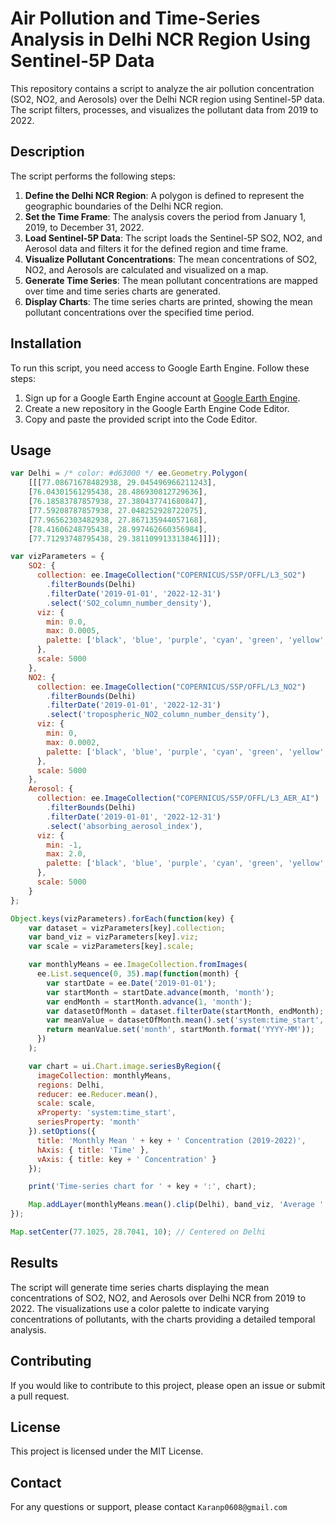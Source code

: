# Air Pollution and Time-Series Analysis in Delhi NCR Region Using Sentinel-5P Data

This repository contains a script to analyze the air pollution concentration (SO2, NO2, and Aerosols) over the Delhi NCR region using Sentinel-5P data. The script filters, processes, and visualizes the pollutant data from 2019 to 2022.

## Description

The script performs the following steps:

1. **Define the Delhi NCR Region**: A polygon is defined to represent the geographic boundaries of the Delhi NCR region.
2. **Set the Time Frame**: The analysis covers the period from January 1, 2019, to December 31, 2022.
3. **Load Sentinel-5P Data**: The script loads the Sentinel-5P SO2, NO2, and Aerosol data and filters it for the defined region and time frame.
4. **Visualize Pollutant Concentrations**: The mean concentrations of SO2, NO2, and Aerosols are calculated and visualized on a map.
5. **Generate Time Series**: The mean pollutant concentrations are mapped over time and time series charts are generated.
6. **Display Charts**: The time series charts are printed, showing the mean pollutant concentrations over the specified time period.

## Installation

To run this script, you need access to Google Earth Engine. Follow these steps:

1. Sign up for a Google Earth Engine account at [Google Earth Engine](https://earthengine.google.com/).
2. Create a new repository in the Google Earth Engine Code Editor.
3. Copy and paste the provided script into the Code Editor.

## Usage

```javascript
var Delhi = /* color: #d63000 */ ee.Geometry.Polygon(
    [[[77.08671678482938, 29.045496966211243],
    [76.04301561295438, 28.486930812729636],
    [76.18583787857938, 27.380437741680847],
    [77.59208787857938, 27.048252928722075],
    [77.96562303482938, 27.867135944057168],
    [78.41606248795438, 28.997462660356984],
    [77.71293748795438, 29.381109913313846]]]);

var vizParameters = {
    SO2: {
      collection: ee.ImageCollection("COPERNICUS/S5P/OFFL/L3_SO2")
        .filterBounds(Delhi)
        .filterDate('2019-01-01', '2022-12-31')
        .select('SO2_column_number_density'),
      viz: {
        min: 0.0,
        max: 0.0005,
        palette: ['black', 'blue', 'purple', 'cyan', 'green', 'yellow', 'red']
      },
      scale: 5000
    },
    NO2: {
      collection: ee.ImageCollection("COPERNICUS/S5P/OFFL/L3_NO2")
        .filterBounds(Delhi)
        .filterDate('2019-01-01', '2022-12-31')
        .select('tropospheric_NO2_column_number_density'),
      viz: {
        min: 0,
        max: 0.0002,
        palette: ['black', 'blue', 'purple', 'cyan', 'green', 'yellow', 'red']
      },
      scale: 5000
    },
    Aerosol: {
      collection: ee.ImageCollection("COPERNICUS/S5P/OFFL/L3_AER_AI")
        .filterBounds(Delhi)
        .filterDate('2019-01-01', '2022-12-31')
        .select('absorbing_aerosol_index'),
      viz: {
        min: -1,
        max: 2.0,
        palette: ['black', 'blue', 'purple', 'cyan', 'green', 'yellow', 'red']
      },
      scale: 5000
    }
};

Object.keys(vizParameters).forEach(function(key) {
    var dataset = vizParameters[key].collection;
    var band_viz = vizParameters[key].viz;
    var scale = vizParameters[key].scale;

    var monthlyMeans = ee.ImageCollection.fromImages(
      ee.List.sequence(0, 35).map(function(month) {
        var startDate = ee.Date('2019-01-01');
        var startMonth = startDate.advance(month, 'month');
        var endMonth = startMonth.advance(1, 'month');
        var datasetOfMonth = dataset.filterDate(startMonth, endMonth);
        var meanValue = datasetOfMonth.mean().set('system:time_start', startMonth);
        return meanValue.set('month', startMonth.format('YYYY-MM'));
      })
    );

    var chart = ui.Chart.image.seriesByRegion({
      imageCollection: monthlyMeans,
      regions: Delhi,
      reducer: ee.Reducer.mean(),
      scale: scale,
      xProperty: 'system:time_start',
      seriesProperty: 'month'
    }).setOptions({
      title: 'Monthly Mean ' + key + ' Concentration (2019-2022)',
      hAxis: { title: 'Time' },
      vAxis: { title: key + ' Concentration' }
    });

    print('Time-series chart for ' + key + ':', chart);

    Map.addLayer(monthlyMeans.mean().clip(Delhi), band_viz, 'Average ' + key + ' Concentration', false);
});

Map.setCenter(77.1025, 28.7041, 10); // Centered on Delhi
```
## Results

The script will generate time series charts displaying the mean concentrations of SO2, NO2, and Aerosols over Delhi NCR from 2019 to 2022. The visualizations use a color palette to indicate varying concentrations of pollutants, with the charts providing a detailed temporal analysis.

## Contributing

If you would like to contribute to this project, please open an issue or submit a pull request.

## License

This project is licensed under the MIT License.

## Contact

For any questions or support, please contact `Karanp0608@gmail.com`
